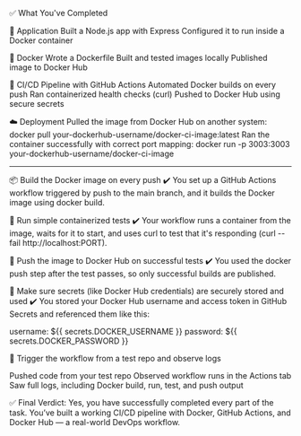 ✅ What You've Completed

🚀 Application
Built a Node.js app with Express
Configured it to run inside a Docker container

🐳 Docker
Wrote a Dockerfile
Built and tested images locally
Published image to Docker Hub

🔁 CI/CD Pipeline with GitHub Actions
Automated Docker builds on every push
Ran containerized health checks (curl)
Pushed to Docker Hub using secure secrets

☁️ Deployment
Pulled the image from Docker Hub on another system: docker pull your-dockerhub-username/docker-ci-image:latest
Ran the container successfully with correct port mapping: docker run -p 3003:3003 your-dockerhub-username/docker-ci-image

------------------------------------------

📦 Build the Docker image on every push
✔️ You set up a GitHub Actions workflow triggered by push to the main branch, and it builds the Docker image using docker build.

🧪 Run simple containerized tests
✔️ Your workflow runs a container from the image, waits for it to start, and uses curl to test that it's responding (curl --fail http://localhost:PORT).

🐳 Push the image to Docker Hub on successful tests
✔️ You used the docker push step after the test passes, so only successful builds are published.

🔐 Make sure secrets (like Docker Hub credentials) are securely stored and used
✔️ You stored your Docker Hub username and access token in GitHub Secrets and referenced them like this:

username: ${{ secrets.DOCKER_USERNAME }}
password: ${{ secrets.DOCKER_PASSWORD }}

🚀 Trigger the workflow from a test repo and observe logs

Pushed code from your test repo
Observed workflow runs in the Actions tab
Saw full logs, including Docker build, run, test, and push output

✅ Final Verdict:
Yes, you have successfully completed every part of the task.
You’ve built a working CI/CD pipeline with Docker, GitHub Actions, and Docker Hub — a real-world DevOps workflow.